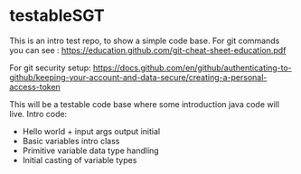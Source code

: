 # testableSGT

This is an intro test repo, to show a simple code base.
For git commands you can see : https://education.github.com/git-cheat-sheet-education.pdf

For git security setup: https://docs.github.com/en/github/authenticating-to-github/keeping-your-account-and-data-secure/creating-a-personal-access-token

This will be a testable code base where some introduction java code will live. 
Intro code:
  * Hello world + input args output initial 
  * Basic variables intro class
  * Primitive variable data type handling
  * Initial casting of variable types


